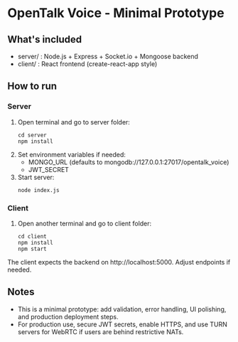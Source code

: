 # OpenTalk Voice - Minimal Prototype

## What's included
- server/ : Node.js + Express + Socket.io + Mongoose backend
- client/ : React frontend (create-react-app style)

## How to run

### Server
1. Open terminal and go to server folder:
   ```
   cd server
   npm install
   ```
2. Set environment variables if needed:
   - MONGO_URL (defaults to mongodb://127.0.0.1:27017/opentalk_voice)
   - JWT_SECRET
3. Start server:
   ```
   node index.js
   ```

### Client
1. Open another terminal and go to client folder:
   ```
   cd client
   npm install
   npm start
   ```

The client expects the backend on http://localhost:5000. Adjust endpoints if needed.

## Notes
- This is a minimal prototype: add validation, error handling, UI polishing, and production deployment steps.
- For production use, secure JWT secrets, enable HTTPS, and use TURN servers for WebRTC if users are behind restrictive NATs.

